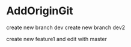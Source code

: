 # AddOriginGit
create new branch dev
create new branch dev2

create new feature1 and edit with master
